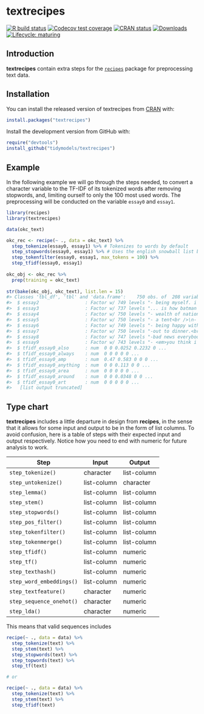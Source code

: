 
<!-- README.md is generated from README.Rmd. Please edit that file -->

# textrecipes

<!-- badges: start -->

[![R build
status](https://github.com/tidymodels/textrecipes/workflows/R-CMD-check/badge.svg)](https://github.com/tidymodels/textrecipes/actions)
[![Codecov test
coverage](https://codecov.io/gh/tidymodels/textrecipes/branch/master/graph/badge.svg)](https://codecov.io/github/tidymodels/textrecipes?branch=master)
[![CRAN
status](http://www.r-pkg.org/badges/version/textrecipes)](https://CRAN.R-project.org/package=textrecipes)
[![Downloads](http://cranlogs.r-pkg.org/badges/textrecipes)](https://CRAN.R-project.org/package=textrecipes)
[![Lifecycle:
maturing](https://img.shields.io/badge/lifecycle-maturing-blue.svg)](https://www.tidyverse.org/lifecycle/#maturing)
<!-- badges: end -->

## Introduction

**textrecipes** contain extra steps for the
[`recipes`](https://CRAN.R-project.org/package=recipes) package for
preprocessing text data.

## Installation

You can install the released version of textrecipes from
[CRAN](https://CRAN.R-project.org) with:

``` r
install.packages("textrecipes")
```

Install the development version from GitHub with:

``` r
require("devtools")
install_github("tidymodels/textrecipes")
```

## Example

In the following example we will go through the steps needed, to convert
a character variable to the TF-IDF of its tokenized words after removing
stopwords, and, limiting ourself to only the 100 most used words. The
preprocessing will be conducted on the variable `essay0` and `essay1`.

``` r
library(recipes)
library(textrecipes)

data(okc_text)

okc_rec <- recipe(~ ., data = okc_text) %>%
  step_tokenize(essay0, essay1) %>% # Tokenizes to words by default
  step_stopwords(essay0, essay1) %>% # Uses the english snowball list by default
  step_tokenfilter(essay0, essay1, max_tokens = 100) %>%
  step_tfidf(essay0, essay1)
   
okc_obj <- okc_rec %>%
  prep(training = okc_text)
   
str(bake(okc_obj, okc_text), list.len = 15)
#> Classes 'tbl_df', 'tbl' and 'data.frame':    750 obs. of  208 variables:
#>  $ essay2                 : Factor w/ 749 levels "- being myself. i'm comfortable in my own skin.<br />\n- cooking, eating and washing dishes<br />\n- sleeping &"| __truncated__,..: 743 574 595 385 109 367 719 721 225 449 ...
#>  $ essay3                 : Factor w/ 737 levels "... is how batman i am.<br />\n<br />\ni'm a huge geek.<br />\n<br />\nrecently i've heard \"you're like a stra"| __truncated__,..: 655 192 523 403 675 698 51 46 417 309 ...
#>  $ essay4                 : Factor w/ 750 levels "- wealth of nations, the social contract, the prince.<br />\n<br />\n- coming to america, willy wonka and the c"| __truncated__,..: 611 634 695 638 104 113 378 86 293 323 ...
#>  $ essay5                 : Factor w/ 750 levels "- a tent<br />\n- a good pillow<br />\n- a funny hat in cold weather<br />\n- genuinely good and trustworthy fr"| __truncated__,..: 344 237 536 271 7 383 128 52 688 750 ...
#>  $ essay6                 : Factor w/ 749 levels "- being happy with simple things.<br />\n- whether lightness is unbearable.<br />\n- how to get to know someone"| __truncated__,..: 466 105 332 215 568 35 506 480 317 326 ...
#>  $ essay7                 : Factor w/ 750 levels "-out to dinner.<br />\n-at the movies.<br />\n-having drinks at a spot where i like the atmosphere.<br />\n-coo"| __truncated__,..: 658 419 50 292 552 248 530 116 144 461 ...
#>  $ essay8                 : Factor w/ 747 levels "-bad news everybody i received a message from the people of 2135,\nthey said the aliens attacked and devastated"| __truncated__,..: 254 704 622 548 709 497 347 298 76 42 ...
#>  $ essay9                 : Factor w/ 743 levels "- <em>you think i'm the bee's knees</em> (although obviously that\nwon't slim down the pool at all)<br />\n- <e"| __truncated__,..: 698 643 540 638 530 137 378 320 17 283 ...
#>  $ tfidf_essay0_also      : num  0 0 0.0252 0.2232 0 ...
#>  $ tfidf_essay0_always    : num  0 0 0 0 0 ...
#>  $ tfidf_essay0_amp       : num  0.47 0.583 0 0 0 ...
#>  $ tfidf_essay0_anything  : num  0 0 0.113 0 0 ...
#>  $ tfidf_essay0_area      : num  0 0 0 0 0 ...
#>  $ tfidf_essay0_around    : num  0 0 0.0348 0 0 ...
#>  $ tfidf_essay0_art       : num  0 0 0 0 0 ...
#>   [list output truncated]
```

## Type chart

**textrecipes** includes a little departure in design from **recipes**,
in the sense that it allows for some input and output to be in the form
of list columns. To avoid confusion, here is a table of steps with their
expected input and output respectively. Notice how you need to end with
numeric for future analysis to work.

| Step                     | Input       | Output      |
| ------------------------ | ----------- | ----------- |
| `step_tokenize()`        | character   | list-column |
| `step_untokenize()`      | list-column | character   |
| `step_lemma()`           | list-column | list-column |
| `step_stem()`            | list-column | list-column |
| `step_stopwords()`       | list-column | list-column |
| `step_pos_filter()`      | list-column | list-column |
| `step_tokenfilter()`     | list-column | list-column |
| `step_tokenmerge()`      | list-column | list-column |
| `step_tfidf()`           | list-column | numeric     |
| `step_tf()`              | list-column | numeric     |
| `step_texthash()`        | list-column | numeric     |
| `step_word_embeddings()` | list-column | numeric     |
| `step_textfeature()`     | character   | numeric     |
| `step_sequence_onehot()` | character   | numeric     |
| `step_lda()`             | character   | numeric     |

This means that valid sequences includes

``` r
recipe(~ ., data = data) %>%
  step_tokenize(text) %>%
  step_stem(text) %>%
  step_stopwords(text) %>%
  step_topwords(text) %>%
  step_tf(text)

# or

recipe(~ ., data = data) %>%
  step_tokenize(text) %>%
  step_stem(text) %>%
  step_tfidf(text)
```
